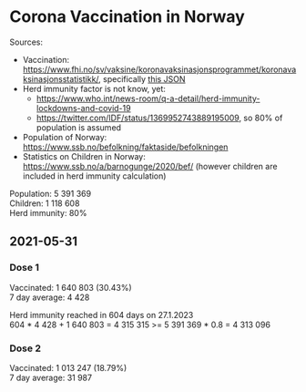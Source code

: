 # Corona Vaccination in Norway

Sources:

- Vaccination: <https://www.fhi.no/sv/vaksine/koronavaksinasjonsprogrammet/koronavaksinasjonsstatistikk/>, specifically [this JSON](https://www.fhi.no/api/chartdata/api/99119)
- Herd immunity factor is not know, yet:
  - <https://www.who.int/news-room/q-a-detail/herd-immunity-lockdowns-and-covid-19>
  - <https://twitter.com/IDF/status/1369952743889195009>, so 80% of population is assumed
- Population of Norway: <https://www.ssb.no/befolkning/faktaside/befolkningen>
- Statistics on Children in Norway: https://www.ssb.no/a/barnogunge/2020/bef/ (however children are included in herd immunity calculation)

Population: 5 391 369  
Children: 1 118 608  
Herd immunity: 80%  

## 2021-05-31

### Dose 1

Vaccinated: 1 640 803 (30.43%)  
7 day average: 4 428

Herd immunity reached in 604 days on 27.1.2023  
604 * 4 428 + 1 640 803 = 4 315 315 >= 5 391 369 * 0.8 = 4 313 096

### Dose 2

Vaccinated: 1 013 247 (18.79%)  
7 day average: 31 987

